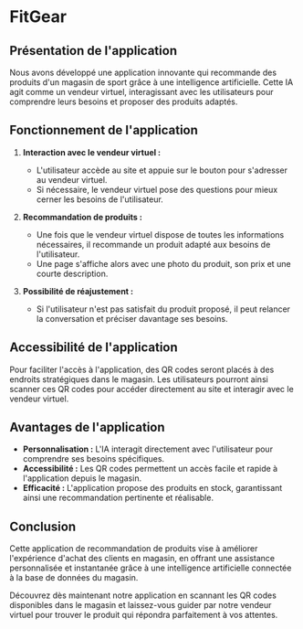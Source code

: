# FitGear

## Présentation de l'application

Nous avons développé une application innovante qui recommande des produits d'un magasin de sport grâce à une intelligence artificielle. Cette IA agit comme un vendeur virtuel, interagissant avec les utilisateurs pour comprendre leurs besoins et proposer des produits adaptés.

## Fonctionnement de l'application

1. **Interaction avec le vendeur virtuel :**
   - L'utilisateur accède au site et appuie sur le bouton pour s'adresser au vendeur virtuel.
   - Si nécessaire, le vendeur virtuel pose des questions pour mieux cerner les besoins de l'utilisateur.

2. **Recommandation de produits :**
   - Une fois que le vendeur virtuel dispose de toutes les informations nécessaires, il recommande un produit adapté aux besoins de l'utilisateur.
   - Une page s'affiche alors avec une photo du produit, son prix et une courte description.

3. **Possibilité de réajustement :**
   - Si l'utilisateur n'est pas satisfait du produit proposé, il peut relancer la conversation et préciser davantage ses besoins.

## Accessibilité de l'application

Pour faciliter l'accès à l'application, des QR codes seront placés à des endroits stratégiques dans le magasin. Les utilisateurs pourront ainsi scanner ces QR codes pour accéder directement au site et interagir avec le vendeur virtuel.

## Avantages de l'application

- **Personnalisation :** L'IA interagit directement avec l'utilisateur pour comprendre ses besoins spécifiques.
- **Accessibilité :** Les QR codes permettent un accès facile et rapide à l'application depuis le magasin.
- **Efficacité :** L'application propose des produits en stock, garantissant ainsi une recommandation pertinente et réalisable.

## Conclusion

Cette application de recommandation de produits vise à améliorer l'expérience d'achat des clients en magasin, en offrant une assistance personnalisée et instantanée grâce à une intelligence artificielle connectée à la base de données du magasin. 

Découvrez dès maintenant notre application en scannant les QR codes disponibles dans le magasin et laissez-vous guider par notre vendeur virtuel pour trouver le produit qui répondra parfaitement à vos attentes.
